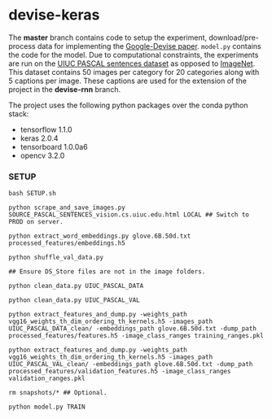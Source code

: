 # devise-keras
The **master** branch contains code to setup the experiment, download/pre-process data for implementing the [Google-Devise paper](https://static.googleusercontent.com/media/research.google.com/en//pubs/archive/41869.pdf). `model.py` contains the code for the model. Due to computational constraints, the experiments are run on the [UIUC PASCAL sentences dataset](http://vision.cs.uiuc.edu/pascal-sentences/) as opposed to [ImageNet](http://www.image-net.org/). This dataset contains 50 images per category for 20 categories along with 5 captions per image. These captions are used for the extension of the project in the **devise-rnn** branch.

The project uses the following python packages over the conda python stack:
- tensorflow 1.1.0
- keras 2.0.4
- tensorboard 1.0.0a6
- opencv 3.2.0

### SETUP
````
bash SETUP.sh

python scrape_and_save_images.py SOURCE_PASCAL_SENTENCES_vision.cs.uiuc.edu.html LOCAL ## Switch to PROD on server.

python extract_word_embeddings.py glove.6B.50d.txt processed_features/embeddings.h5

python shuffle_val_data.py

## Ensure DS_Store files are not in the image folders.

python clean_data.py UIUC_PASCAL_DATA

python clean_data.py UIUC_PASCAL_VAL

python extract_features_and_dump.py -weights_path vgg16_weights_th_dim_ordering_th_kernels.h5 -images_path UIUC_PASCAL_DATA_clean/ -embeddings_path glove.6B.50d.txt -dump_path processed_features/features.h5 -image_class_ranges training_ranges.pkl

python extract_features_and_dump.py -weights_path vgg16_weights_th_dim_ordering_th_kernels.h5 -images_path UIUC_PASCAL_VAL_clean/ -embeddings_path glove.6B.50d.txt -dump_path processed_features/validation_features.h5 -image_class_ranges validation_ranges.pkl

rm snapshots/* ## Optional.

python model.py TRAIN
````
